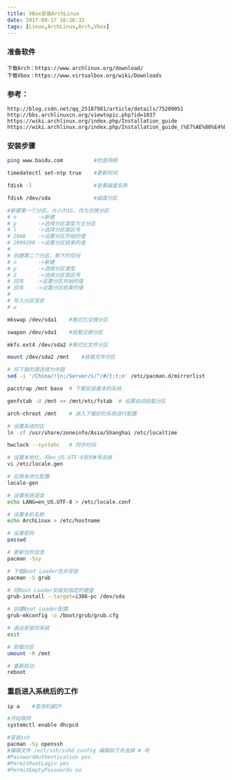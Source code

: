 ```yaml
---
title: VBox安装ArchLinux
date: 2017-09-17 16:26:32
tags: [Linux,ArchLinux,Arch,Vbox]
---
```


### 准备软件
	下载Arch：https://www.archlinux.org/download/
	下载Vbox：https://www.virtualbox.org/wiki/Downloads

### 参考：
	http://blog.csdn.net/qq_25187981/article/details/75209051
	http://bbs.archlinuxcn.org/viewtopic.php?id=1037
	https://wiki.archlinux.org/index.php/Installation_guide
	https://wiki.archlinux.org/index.php/Installation_guide_(%E7%AE%80%E4%BD%93%E4%B8%AD%E6%96%87)

### 安装步骤
``` bash
ping www.baidu.com			#检查网络

timedatectl set-ntp true	#更新时间

fdisk -l					#查看磁盘名称

fdisk /dev/sda				#磁盘分区

#新建第一个分区，大小为1G，作为交换分区
# n		  ->新建
# p  	  ->选择分区类型为主分区
# l       ->选择分区扇区号
# 2048    ->设置分区开始的值
# 2099200 ->设置分区结束的值
#
# 创建第二个分区，剩下的空间
# n		  ->新建
# p  	  ->选择分区类型
# 2       ->选择分区扇区号
# 回车    ->设置分区开始的值
# 回车    ->设置分区结束的值
#
# 写入分区信息
# w

mkswap /dev/sda1	#格式化交换分区

swapon /dev/sda1	#挂载交换分区

mkfs.ext4 /dev/sda2	#格式化文件分区

mount /dev/sda2 /mnt	#挂载文件分区

# 将下载的源选择为中国
sed -i '/China/!{n;/Server/s/^/#/};t;n' /etc/pacman.d/mirrorlist

pacstrap /mnt base	# 下载安装基本的系统

genfstab -U /mnt >> /mnt/etc/fstab	# 设置自动挂载分区

arch-chroot /mnt	# 进入下载好的系统进行配置

# 设置系统时区
ln -sf /usr/share/zoneinfo/Asia/Shanghai /etc/localtime

hwclock --systohc	# 同步时间

# 设置本地化，将en_US.UTF-8前的#号去掉
vi /etc/locale.gen

# 应用本地化配置
locale-gen

# 设置系统语言
echo LANG=en_US.UTF-8 > /etc/locale.conf

# 设置本机名称
echo ArchLinux > /etc/hostname

# 设置密码
passwd

# 更新包的信息
pacman -Ssy

# 下载Boot Loader包并安装
pacman -S grub

# 将Boot Loader安装到指定的硬盘
grub-install --target=i386-pc /dev/sda

# 创建Boot Loader配置
grub-mkconfig -o /boot/grub/grub.cfg

# 退出安装的系统
exit

# 卸载分区
umount -R /mnt

# 重新启动
reboot
```

### 重启进入系统后的工作
``` bash
ip a	#查询机器IP 

#开始联网
systemctl enable dhcpcd

#安装ssh
pacman -Sy openssh
#编辑文件 /ect/ssh/sshd_config 编辑如下并去掉 # 号
#PasswordAuthentication yes
#PermitRootLogin yes 	
#PermitEmptyPasswords no

```


